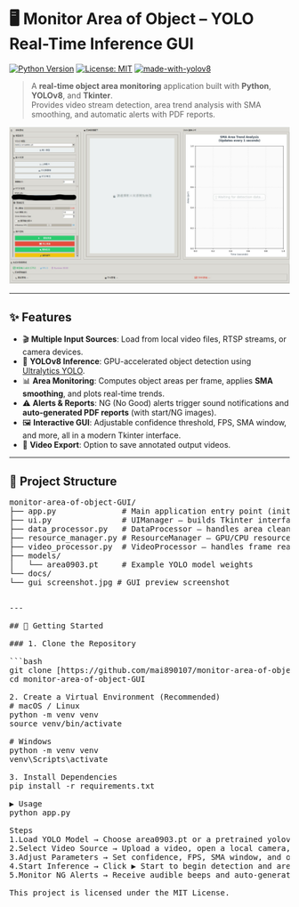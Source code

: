 # 🖥️ Monitor Area of Object – YOLO Real-Time Inference GUI

[![Python Version](https://img.shields.io/badge/Python-3.9%2B-blue.svg)](https://www.python.org/downloads/)
[![License: MIT](https://img.shields.io/badge/License-MIT-yellow.svg)](https://opensource.org/licenses/MIT)
[![made-with-yolov8](https://img.shields.io/badge/Made%20with-YOLOv8-00BFFF.svg)](https://github.com/ultralytics/ultralytics)

> A **real-time object area monitoring** application built with **Python**, **YOLOv8**, and **Tkinter**.  
> Provides video stream detection, area trend analysis with SMA smoothing, and automatic alerts with PDF reports.

![GUI Screenshot](https://github.com/mai890107/monitor-area-of-object-GUI/raw/main/docs/gui%20screenshot.jpg)

---

## ✨ Features

-   🎬 **Multiple Input Sources**: Load from local video files, RTSP streams, or camera devices.
-   🤖 **YOLOv8 Inference**: GPU-accelerated object detection using [Ultralytics YOLO](https://github.com/ultralytics/ultralytics).
-   📊 **Area Monitoring**: Computes object areas per frame, applies **SMA smoothing**, and plots real-time trends.
-   ⚠️ **Alerts & Reports**: NG (No Good) alerts trigger sound notifications and **auto-generated PDF reports** (with start/NG images).
-   🖼️ **Interactive GUI**: Adjustable confidence threshold, FPS, SMA window, and more, all in a modern Tkinter interface.
-   💾 **Video Export**: Option to save annotated output videos.

---

## 📂 Project Structure
<pre>
monitor-area-of-object-GUI/
├── app.py              # Main application entry point (initializes YOLOInferenceApp)
├── ui.py               # UIManager – builds Tkinter interface and layouts
├── data_processor.py   # DataProcessor – handles area cleaning, trend checks, NG detection
├── resource_manager.py # ResourceManager – GPU/CPU resource handling and cleanup
├── video_processor.py  # VideoProcessor – handles frame reading, YOLO inference, and plotting
├── models/
│   └── area0903.pt     # Example YOLO model weights
└── docs/
└── gui screenshot.jpg # GUI preview screenshot
  <pre>
---

## 🚀 Getting Started

### 1. Clone the Repository

```bash
git clone [https://github.com/mai890107/monitor-area-of-object-GUI.git](https://github.com/mai890107/monitor-area-of-object-GUI.git)
cd monitor-area-of-object-GUI

2. Create a Virtual Environment (Recommended)
# macOS / Linux
python -m venv venv
source venv/bin/activate

# Windows
python -m venv venv
venv\Scripts\activate

3. Install Dependencies
pip install -r requirements.txt

▶️ Usage
python app.py

Steps
1.Load YOLO Model → Choose area0903.pt or a pretrained yolov8*.pt model.
2.Select Video Source → Upload a video, open a local camera, or provide an RTSP URL.
3.Adjust Parameters → Set confidence, FPS, SMA window, and output saving options.
4.Start Inference → Click ▶ Start to begin detection and area trend monitoring.
5.Monitor NG Alerts → Receive audible beeps and auto-generated PDF reports when NG conditions are met.

This project is licensed under the MIT License.

